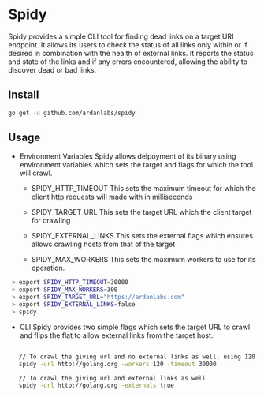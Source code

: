 # Spidy
 Spidy provides a simple CLI tool for finding dead links on a target URI endpoint.
 It allows its users to check the status of all links only within or if desired
 in combination with the health of external links. It reports the status and state
 of the links and if any errors encountered, allowing the ability to discover
 dead or bad links.

## Install

  ```bash
  go get -u github.com/ardanlabs/spidy
  ```

## Usage

- Environment Variables
  Spidy allows delpoyment of its binary using environment variables
  which sets the target and flags for which the tool will crawl.

  - SPIDY_HTTP_TIMEOUT
     This sets the maximum timeout for which the client http requests will made with  in milliseconds

  - SPIDY_TARGET_URL
     This sets the target URL which the client target for crawling

  - SPIDY_EXTERNAL_LINKS
     This sets the external flags which ensures allows crawling
     hosts from that of the target

  - SPIDY_MAX_WORKERS
     This sets the maximum workers to use for its operation.

 ```bash
  > export SPIDY_HTTP_TIMEOUT=30000
  > export SPIDY_MAX_WORKERS=300
  > export SPIDY_TARGET_URL="https://ardanlabs.com"
  > export SPIDY_EXTERNAL_LINKS=false
  > spidy
 ```

- CLI
 Spidy provides two simple flags which sets the target URL to
 crawl and flips the flat to allow external links from the target host.

 ```bash

	// To crawl the giving url and no external links as well, using 120 workers
	spidy -url http://golang.org -workers 120 -timeout 30000

	// To crawl the giving url and external links as well
	spidy -url http://golang.org -externals true


 ```
